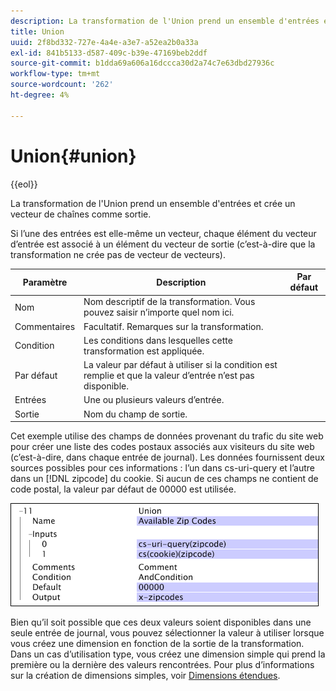 ```yaml
---
description: La transformation de l'Union prend un ensemble d'entrées et crée un vecteur de chaînes comme sortie.
title: Union
uuid: 2f8bd332-727e-4a4e-a3e7-a52ea2b0a33a
exl-id: 841b5133-d587-409c-b39e-47169beb2ddf
source-git-commit: b1dda69a606a16dccca30d2a74c7e63dbd27936c
workflow-type: tm+mt
source-wordcount: '262'
ht-degree: 4%

---
```


# Union{#union}

{{eol}}

La transformation de l&#39;Union prend un ensemble d&#39;entrées et crée un vecteur de chaînes comme sortie.

Si l’une des entrées est elle-même un vecteur, chaque élément du vecteur d’entrée est associé à un élément du vecteur de sortie (c’est-à-dire que la transformation ne crée pas de vecteur de vecteurs).

| Paramètre | Description | Par défaut |
|---|---|---|
| Nom | Nom descriptif de la transformation. Vous pouvez saisir n’importe quel nom ici. |  |
| Commentaires | Facultatif. Remarques sur la transformation. |  |
| Condition | Les conditions dans lesquelles cette transformation est appliquée. |  |
| Par défaut | La valeur par défaut à utiliser si la condition est remplie et que la valeur d’entrée n’est pas disponible. |  |
| Entrées | Une ou plusieurs valeurs d’entrée. |  |
| Sortie | Nom du champ de sortie. |  |

Cet exemple utilise des champs de données provenant du trafic du site web pour créer une liste des codes postaux associés aux visiteurs du site web (c’est-à-dire, dans chaque entrée de journal). Les données fournissent deux sources possibles pour ces informations : l’un dans cs-uri-query et l’autre dans un [!DNL zipcode] du cookie. Si aucun de ces champs ne contient de code postal, la valeur par défaut de 00000 est utilisée.

![](assets/cfg_TransformationType_Union.png)

Bien qu’il soit possible que ces deux valeurs soient disponibles dans une seule entrée de journal, vous pouvez sélectionner la valeur à utiliser lorsque vous créez une dimension en fonction de la sortie de la transformation. Dans un cas d’utilisation type, vous créez une dimension simple qui prend la première ou la dernière des valeurs rencontrées. Pour plus d’informations sur la création de dimensions simples, voir [Dimensions étendues](../../../../../home/c-dataset-const-proc/c-ex-dim/c-abt-ex-dim.md).

